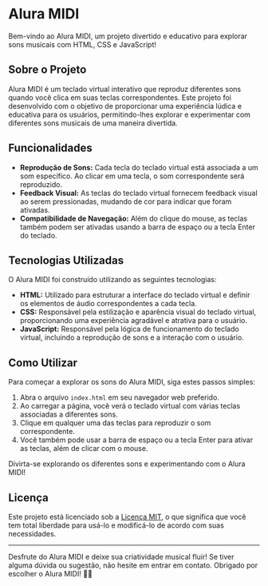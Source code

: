 # Alura MIDI

Bem-vindo ao Alura MIDI, um projeto divertido e educativo para explorar sons musicais com HTML, CSS e JavaScript!

## Sobre o Projeto

Alura MIDI é um teclado virtual interativo que reproduz diferentes sons quando você clica em suas teclas correspondentes. Este projeto foi desenvolvido com o objetivo de proporcionar uma experiência lúdica e educativa para os usuários, permitindo-lhes explorar e experimentar com diferentes sons musicais de uma maneira divertida.

## Funcionalidades

- **Reprodução de Sons:** Cada tecla do teclado virtual está associada a um som específico. Ao clicar em uma tecla, o som correspondente será reproduzido.
- **Feedback Visual:** As teclas do teclado virtual fornecem feedback visual ao serem pressionadas, mudando de cor para indicar que foram ativadas.
- **Compatibilidade de Navegação:** Além do clique do mouse, as teclas também podem ser ativadas usando a barra de espaço ou a tecla Enter do teclado.

## Tecnologias Utilizadas

O Alura MIDI foi construído utilizando as seguintes tecnologias:

- **HTML:** Utilizado para estruturar a interface do teclado virtual e definir os elementos de áudio correspondentes a cada tecla.
- **CSS:** Responsável pela estilização e aparência visual do teclado virtual, proporcionando uma experiência agradável e atrativa para o usuário.
- **JavaScript:** Responsável pela lógica de funcionamento do teclado virtual, incluindo a reprodução de sons e a interação com o usuário.

## Como Utilizar

Para começar a explorar os sons do Alura MIDI, siga estes passos simples:

1. Abra o arquivo `index.html` em seu navegador web preferido.
2. Ao carregar a página, você verá o teclado virtual com várias teclas associadas a diferentes sons.
3. Clique em qualquer uma das teclas para reproduzir o som correspondente.
4. Você também pode usar a barra de espaço ou a tecla Enter para ativar as teclas, além de clicar com o mouse.

Divirta-se explorando os diferentes sons e experimentando com o Alura MIDI!

## Licença

Este projeto está licenciado sob a [Licença MIT](LICENSE), o que significa que você tem total liberdade para usá-lo e modificá-lo de acordo com suas necessidades.

---

Desfrute do Alura MIDI e deixe sua criatividade musical fluir! Se tiver alguma dúvida ou sugestão, não hesite em entrar em contato. Obrigado por escolher o Alura MIDI! 🎹🎶
